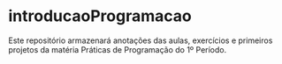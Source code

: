 # introducaoProgramacao
Este repositório armazenará anotações das aulas, exercícios e primeiros projetos da matéria Práticas de Programação do 1º Período.
